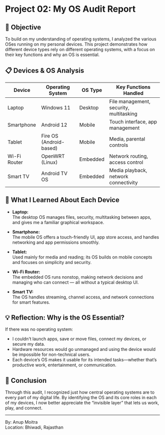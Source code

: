 # Project 02: My OS Audit Report

## 📝 Objective

To build on my understanding of operating systems, I analyzed the various OSes running on my personal devices. This project demonstrates how different device types rely on different operating systems, with a focus on their key functions and why an OS is essential.

## 📋 Devices & OS Analysis

| Device       | Operating System         | OS Type    | Key Functions Handled                  |
|--------------|-------------------------|------------|--------------------------------------|
| Laptop       | Windows 11              | Desktop    | File management, security, multitasking |
| Smartphone   | Android 12              | Mobile     | Touch interface, app management        |
| Tablet       | Fire OS (Android-based) | Mobile     | Media, parental controls               |
| Wi-Fi Router | OpenWRT (Linux)         | Embedded   | Network routing, access control        |
| Smart TV     | Android TV OS           | Embedded   | Media playback, network connectivity   |

## 📝 What I Learned About Each Device

- **Laptop:**  
  The desktop OS manages files, security, multitasking between apps, and gives me a familiar graphical workspace.

- **Smartphone:**  
  The mobile OS offers a touch-friendly UI, app store access, and handles networking and app permissions smoothly.

- **Tablet:**  
  Used mainly for media and reading; its OS builds on mobile concepts and focuses on simplicity and security.

- **Wi-Fi Router:**  
  The embedded OS runs nonstop, making network decisions and managing who can connect — all without a typical desktop UI.

- **Smart TV:**  
  The OS handles streaming, channel access, and network connections for smart features.

## 💡 Reflection: Why is the OS Essential?

If there was no operating system:

- I couldn't launch apps, save or move files, connect my devices, or secure my data.
- Hardware resources would go unmanaged and using the device would be impossible for non-technical users.
- Each device’s OS makes it usable for its intended tasks—whether that’s productive work, entertainment, or communication.

## 🏁 Conclusion

Through this audit, I recognized just how central operating systems are to every part of my digital life. By identifying the OS and its core roles in each of my devices, I now better appreciate the “invisible layer” that lets us work, play, and connect.

---

By: Anup Moitra  
Location: Bhiwadi, Rajasthan
